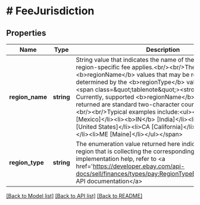 # # FeeJurisdiction

## Properties

Name | Type | Description | Notes
------------ | ------------- | ------------- | -------------
**region_name** | **string** | String value that indicates the name of the region to which a region-specific fee applies.&lt;br/&gt;&lt;br/&gt;The set of valid &lt;b&gt;regionName&lt;/b&gt; values that may be returned is determined by the &lt;b&gt;regionType&lt;/b&gt; value.&lt;br/&gt;&lt;br/&gt;&lt;span class&#x3D;\&quot;tablenote\&quot;&gt;&lt;strong&gt;Note:&lt;/strong&gt; Currently, supported &lt;b&gt;regionName&lt;/b&gt; values that may be returned are standard two-character country or state codes.&lt;br/&gt;&lt;br/&gt;Typical examples include:&lt;ul&gt;&lt;li&gt;&lt;b&gt;MX&lt;/b&gt; [Mexico]&lt;/li&gt;&lt;li&gt;&lt;b&gt;IN&lt;/b&gt; [India]&lt;/li&gt;&lt;li&gt;&lt;b&gt;US&lt;/b&gt; [United States]&lt;/li&gt;&lt;li&gt;CA [California]&lt;/li&gt;&lt;li&gt;VT [Vermont]&lt;/li&gt;&lt;li&gt;ME [Maine]&lt;/li&gt;&lt;/ul&gt;&lt;/span&gt; | [optional]
**region_type** | **string** | The enumeration value returned here indicates the type of region that is collecting the corresponding fee. For implementation help, refer to &lt;a href&#x3D;&#39;https://developer.ebay.com/api-docs/sell/finances/types/pay:RegionTypeEnum&#39;&gt;eBay API documentation&lt;/a&gt; | [optional]

[[Back to Model list]](../../README.md#models) [[Back to API list]](../../README.md#endpoints) [[Back to README]](../../README.md)
